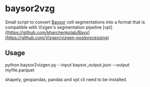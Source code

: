 # baysor2vzg

Small script to convert [Baysor](https://github.com/kharchenkolab/Baysor) cell segmentations into a format that is compatible with Vizgen's segmentation pipeline [vpt]([https://github.com/kharchenkolab/Bays](https://github.com/Vizgen/vizgen-postprocessing)

## Usage

python baysor2vizgen.py --input baysor_output.json --output myfile.parquet

shapely, geopandas, pandas and vpt cli need to be installed.
